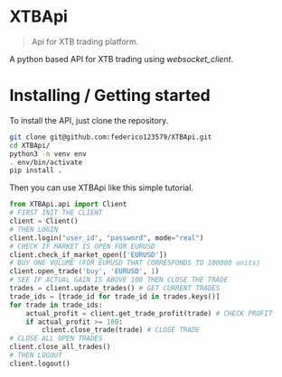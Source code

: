 # XTBApi

> Api for XTB trading platform.

A python based API for XTB trading using _websocket_client_.

# Installing / Getting started

To install the API, just clone the repository.

```bash
git clone git@github.com:federico123579/XTBApi.git
cd XTBApi/
python3 -m venv env
. env/bin/activate
pip install .
```

Then you can use XTBApi like this simple tutorial.
```python
from XTBApi.api import Client
# FIRST INIT THE CLIENT
client = Client()
# THEN LOGIN
client.login("user_id", "password", mode="real")
# CHECK IF MARKET IS OPEN FOR EURUSD
client.check_if_market_open(['EURUSD'])
# BUY ONE VOLUME (FOR EURUSD THAT CORRESPONDS TO 100000 units)
client.open_trade('buy', 'EURUSD', 1)
# SEE IF ACTUAL GAIN IS ABOVE 100 THEN CLOSE THE TRADE
trades = client.update_trades() # GET CURRENT TRADES
trade_ids = [trade_id for trade_id in trades.keys()]
for trade in trade_ids:
    actual_profit = client.get_trade_profit(trade) # CHECK PROFIT
    if actual_profit >= 100:
        client.close_trade(trade) # CLOSE TRADE
# CLOSE ALL OPEN TRADES
client.close_all_trades()
# THEN LOGOUT
client.logout()
```

